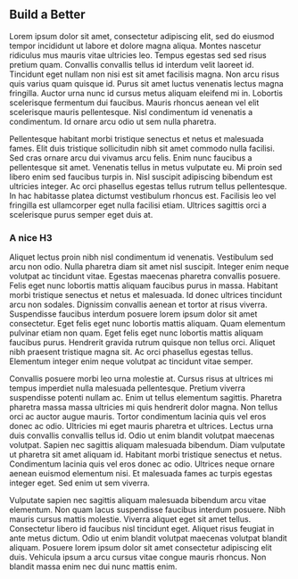 
## Build a Better
Lorem ipsum dolor sit amet, consectetur adipiscing elit, sed do eiusmod tempor incididunt ut labore et dolore magna aliqua. Montes nascetur ridiculus mus mauris vitae ultricies leo. Tempus egestas sed sed risus pretium quam. Convallis convallis tellus id interdum velit laoreet id. Tincidunt eget nullam non nisi est sit amet facilisis magna. Non arcu risus quis varius quam quisque id. Purus sit amet luctus venenatis lectus magna fringilla. Auctor urna nunc id cursus metus aliquam eleifend mi in. Lobortis scelerisque fermentum dui faucibus. Mauris rhoncus aenean vel elit scelerisque mauris pellentesque. Nisl condimentum id venenatis a condimentum. Id ornare arcu odio ut sem nulla pharetra.

Pellentesque habitant morbi tristique senectus et netus et malesuada fames. Elit duis tristique sollicitudin nibh sit amet commodo nulla facilisi. Sed cras ornare arcu dui vivamus arcu felis. Enim nunc faucibus a pellentesque sit amet. Venenatis tellus in metus vulputate eu. Mi proin sed libero enim sed faucibus turpis in. Nisl suscipit adipiscing bibendum est ultricies integer. Ac orci phasellus egestas tellus rutrum tellus pellentesque. In hac habitasse platea dictumst vestibulum rhoncus est. Facilisis leo vel fringilla est ullamcorper eget nulla facilisi etiam. Ultrices sagittis orci a scelerisque purus semper eget duis at.


### A nice H3

Aliquet lectus proin nibh nisl condimentum id venenatis. Vestibulum sed arcu non odio. Nulla pharetra diam sit amet nisl suscipit. Integer enim neque volutpat ac tincidunt vitae. Egestas maecenas pharetra convallis posuere. Felis eget nunc lobortis mattis aliquam faucibus purus in massa. Habitant morbi tristique senectus et netus et malesuada. Id donec ultrices tincidunt arcu non sodales. Dignissim convallis aenean et tortor at risus viverra. Suspendisse faucibus interdum posuere lorem ipsum dolor sit amet consectetur. Eget felis eget nunc lobortis mattis aliquam. Quam elementum pulvinar etiam non quam. Eget felis eget nunc lobortis mattis aliquam faucibus purus. Hendrerit gravida rutrum quisque non tellus orci. Aliquet nibh praesent tristique magna sit. Ac orci phasellus egestas tellus. Elementum integer enim neque volutpat ac tincidunt vitae semper.

Convallis posuere morbi leo urna molestie at. Cursus risus at ultrices mi tempus imperdiet nulla malesuada pellentesque. Pretium viverra suspendisse potenti nullam ac. Enim ut tellus elementum sagittis. Pharetra pharetra massa massa ultricies mi quis hendrerit dolor magna. Non tellus orci ac auctor augue mauris. Tortor condimentum lacinia quis vel eros donec ac odio. Ultricies mi eget mauris pharetra et ultrices. Lectus urna duis convallis convallis tellus id. Odio ut enim blandit volutpat maecenas volutpat. Sapien nec sagittis aliquam malesuada bibendum. Diam vulputate ut pharetra sit amet aliquam id. Habitant morbi tristique senectus et netus. Condimentum lacinia quis vel eros donec ac odio. Ultrices neque ornare aenean euismod elementum nisi. Et malesuada fames ac turpis egestas integer eget. Sed enim ut sem viverra.

Vulputate sapien nec sagittis aliquam malesuada bibendum arcu vitae elementum. Non quam lacus suspendisse faucibus interdum posuere. Nibh mauris cursus mattis molestie. Viverra aliquet eget sit amet tellus. Consectetur libero id faucibus nisl tincidunt eget. Aliquet risus feugiat in ante metus dictum. Odio ut enim blandit volutpat maecenas volutpat blandit aliquam. Posuere lorem ipsum dolor sit amet consectetur adipiscing elit duis. Vehicula ipsum a arcu cursus vitae congue mauris rhoncus. Non blandit massa enim nec dui nunc mattis enim.